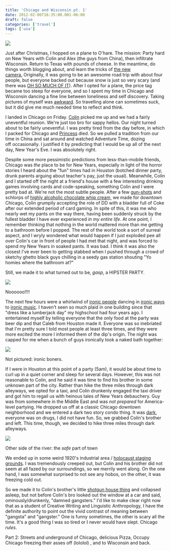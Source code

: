 ```yaml
---
title: 'Chicago and Wisconsin pt. 1'
date: 2012-02-06T16:35:00.001-06:00
draft: false
categories: ['travel']
tags: ['usa']
---
```





[![](http://2.bp.blogspot.com/-1JrJtvMmpUg/Tw5Ad-xW8tI/AAAAAAAAAJk/npesH7b3Wj4/s320/IMG_0369.JPG)](http://2.bp.blogspot.com/-1JrJtvMmpUg/Tw5Ad-xW8tI/AAAAAAAAAJk/npesH7b3Wj4/s1600/IMG_0369.JPG)



Just after Christmas, I hopped on a plane to O'hare. The mission: Party hard on New Years with Colin and Alex (the guys from China), then infiltrate Wisconsin. Return to Texas with pounds of cheese. In the meantime, do things worth blogging about, and learn the tricks of [the new camera.](http://www.amazon.com/gp/product/B004J41T7Q/ref=s9_wishx_gw_g421_ir01?ie=UTF8&coliid=I6LLWFPTMMZRJ&colid=1W2OTBPTE6ASL&pf_rd_m=ATVPDKIKX0DER&pf_rd_s=center-5&pf_rd_r=0AD3R6MACPEGXYWX3KFQ&pf_rd_t=101&pf_rd_p=470939291&pf_rd_i=507846) Originally, it was going to be an awesome road trip with about four people, but everyone backed out because snow is just so very scary (and there was [OH SO MUCH OF IT](http://www.flickr.com/photos/62673615@N03/6673468693/in/photostream)). After I opted for a plane, the price tag became too steep for everyone, and so I spent my time in Chicago and Wisconsin dancing a fine line between loneliness and self discovery. Taking pictures of myself was [awkward](http://www.flickr.com/photos/62673615@N03/6673684083/in/photostream). So travelling alone can sometimes suck, but it did give me much needed time to reflect and think.

I landed in Chicago on Friday. [Colin](http://www.flickr.com/photos/62673615@N03/6673660139/) picked me up and we had a fairly uneventful reunion. We're just too bro for sappy hellos. Our night turned about to be fairly uneventful. I was pretty tired from the day before, in which I packed for Chicago and [Princess](http://www.flickr.com/photos/62673615@N03/6673807027/in/photostream) died. So we pulled a tradition from our time in China and sat around and watched Adventure Time, dozing off occasionally. I justified it by predicting that I would be up all of the next day, New Year's Eve. I was absolutely right.

Despite some more pessimistic predictions from less-than-mobile friends, Chicago was _the_ place to be for New Years, especially in light of the horror stories I heard about the "fun" times had in Houston (botched dinner party, drunk parents arguing about teacher's pay, just the usual). Meanwhile, Colin and I started off the night at a friend's house with a few interesting drinking games involving cards and code-speaking, something Colin and I were pretty bad at. We're not the most subtle people. After a few [gun-shots](http://www.flickr.com/photos/62673615@N03/6673662279/in/photostream) and schlorps of [highly alcoholic chocolate whip cream ](http://www.flickr.com/photos/62673615@N03/6673661151/in/photostream) we made for downtown Chicago, Colin grumpily accepting the role of DD with a bladder full of Coke after our extended period of card gaming. In spite of this, it was me who nearly wet my pants on the way there, having been suddenly struck by the fullest bladder I have ever experienced _in my entire life._ At one point, I remember thinking that nothing in the world mattered more than me getting to a bathroom before I popped. The rest of the world took a sort of surreal aspect, and I wryly wondered what would happen if I just exploded pee all over Colin's car in front of people I had met that night, and was forced to spend my New Years in soaked pants. It was bad. I think it was also the closest I've ever been to getting stabbed when I pushed through a crowd of sketchy ghetto black guys chilling in a seedy gas station shouting "Yo homies where the bathroom at?"

Still, we made it to what turned out to be, _gasp_, a HIPSTER PARTY.


[![](http://2.bp.blogspot.com/-AaQ7Fdwx62U/TxiJNfBv0oI/AAAAAAAAAJw/NPiDMvzDGwI/s320/IMG_0078.JPG)](http://2.bp.blogspot.com/-AaQ7Fdwx62U/TxiJNfBv0oI/AAAAAAAAAJw/NPiDMvzDGwI/s1600/IMG_0078.JPG)



Noooooo!!!!



The next few hours were a whirlwind of [ironic people](http://www.flickr.com/photos/62673615@N03/6673682105/in/photostream) dancing in [ironic ways](http://farm8.staticflickr.com/7161/6673671831_cd7bf5c8c3_m.jpg) to [ironic music](http://farm8.staticflickr.com/7016/6673673417_b2a02a9810_m.jpg). I haven't seen so much plaid in one building since that "dress like a lumberjack day" my highschool had four years ago. I entertained myself by telling everyone that the only food at the party was beer dip and that Caleb from Houston made it. Everyone was so inebriated that I'm pretty sure I told most people at least three times, and they were more excited the more I informed them of the dip's origin. The night was capped for me when a bunch of guys ironically took a naked bath together:



[![](http://3.bp.blogspot.com/-D5_AVpL7WWo/TxiKqj3_OuI/AAAAAAAAAJ4/vawbQjsdpdU/s400/IMG_0080.JPG)](http://3.bp.blogspot.com/-D5_AVpL7WWo/TxiKqj3_OuI/AAAAAAAAAJ4/vawbQjsdpdU/s1600/IMG_0080.JPG)



Not pictured: ironic boners.





If I were in Houston at this point of a party (5am), it would be about time to curl up in a quiet corner and sleep for several days. However, this was not reasonable to Colin, and he said it was time to find his brother in some unknown part of the city. Rather than hike the three miles through dark alleyways, we opted for a taxi, and Colin drunkenly engaged the taxi driver and got him to regail us with heinous tales of New Years debauchery. Guy was from somewhere in the Middle East and was _not_ _prepared_ for America-level partying. He dropped us off at a classic Chicago downtown neighborhood and we entered a dark two story condo thing. It was [dark](http://www.flickr.com/photos/62673615@N03/6673684763/in/photostream), everyone was on drugs, I did not have fun. So, we grabbed Colin's brother and left. This time, though, we decided to hike three miles through dark alleyways.


[![](http://4.bp.blogspot.com/-Q7ozPeZ4Z5g/TxzZEE2p_lI/AAAAAAAAAKA/h_P_Xxbt7HQ/s320/IMG_0094.JPG)](http://4.bp.blogspot.com/-Q7ozPeZ4Z5g/TxzZEE2p_lI/AAAAAAAAAKA/h_P_Xxbt7HQ/s1600/IMG_0094.JPG)



Other side of the river: the _safe_ part of town



We ended up in some weird 1920's industrial area / [holocaust staging grounds](http://www.flickr.com/photos/62673615@N03/6673688903/in/photostream). I was tremendously creeped out, but Colin and his brother did not seem at all fazed by our surroundings, so we merrily went along. On the one hand, I was somewhat surprised to not see any hobos, on the other, it was freezing cold out.

So we made it to Colin's brother's little [shotgun house thing](http://www.flickr.com/photos/62673615@N03/6673691831/in/set-72157629206788801) and collapsed asleep, but not before Colin's bro looked out the window at a car and said, ominously/drunkenly, "damned gangsters." I'd like to make clear right now that as a student of Creative Writing and Linguistic Anthropology, I have the definite authority to point out the vivid contrast of meaning between "gangsta" and "gangster." One is funny sometimes, the other is scary all the time. It's a good thing I was so tired or I never would have slept. Chicago _rules_.


Part 2: Streets and underground of Chicago, delicious Pizza, Occupy Chicago freezing their asses off (lololol) , and to Wisconsin and back.
